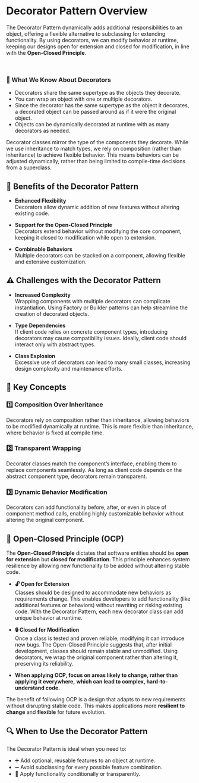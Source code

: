 # Decorator Pattern Overview

The Decorator Pattern dynamically adds additional responsibilities to an object, offering a flexible alternative to subclassing for extending functionality. By using decorators, we can modify behavior at runtime, keeping our designs open for extension and closed for modification, in line with the **Open-Closed Principle**.

![Decorator-Pattern](img_1.png)

### 📝 What We Know About Decorators

- Decorators share the same supertype as the objects they decorate.
- You can wrap an object with one or multiple decorators.
- Since the decorator has the same supertype as the object it decorates, a decorated object can be passed around as if it were the original object.
- Objects can be dynamically decorated at runtime with as many decorators as needed.

Decorator classes mirror the type of the components they decorate. While we use inheritance to match types, we rely on composition (rather than inheritance) to achieve flexible behavior. This means behaviors can be adjusted dynamically, rather than being limited to compile-time decisions from a superclass.

## 🎯 Benefits of the Decorator Pattern

- **Enhanced Flexibility**  
  Decorators allow dynamic addition of new features without altering existing code.

- **Support for the Open-Closed Principle**  
  Decorators extend behavior without modifying the core component, keeping it closed to modification while open to extension.

- **Combinable Behaviors**  
  Multiple decorators can be stacked on a component, allowing flexible and extensive customization.

## ⚠️ Challenges with the Decorator Pattern

- **Increased Complexity**  
  Wrapping components with multiple decorators can complicate instantiation. Using Factory or Builder patterns can help streamline the creation of decorated objects.

- **Type Dependencies**  
  If client code relies on concrete component types, introducing decorators may cause compatibility issues. Ideally, client code should interact only with abstract types.

- **Class Explosion**  
  Excessive use of decorators can lead to many small classes, increasing design complexity and maintenance efforts.

## 🔑 Key Concepts

### 1️⃣ Composition Over Inheritance  
Decorators rely on composition rather than inheritance, allowing behaviors to be modified dynamically at runtime. This is more flexible than inheritance, where behavior is fixed at compile time.

### 2️⃣ Transparent Wrapping  
Decorator classes match the component’s interface, enabling them to replace components seamlessly. As long as client code depends on the abstract component type, decorators remain transparent.

### 3️⃣ Dynamic Behavior Modification  
Decorators can add functionality before, after, or even in place of component method calls, enabling highly customizable behavior without altering the original component.

## 📘 Open-Closed Principle (OCP)

The **Open-Closed Principle** dictates that software entities should be **open for extension** but **closed for modification**. This principle enhances system resilience by allowing new functionality to be added without altering stable code.

- **🔓 Open for Extension**  
  Classes should be designed to accommodate new behaviors as requirements change. This enables developers to add functionality (like additional features or behaviors) without rewriting or risking existing code. With the Decorator Pattern, each new decorator class can add unique behavior at runtime.

- **🔒 Closed for Modification**  
  Once a class is tested and proven reliable, modifying it can introduce new bugs. The Open-Closed Principle suggests that, after initial development, classes should remain stable and unmodified. Using decorators, we wrap the original component rather than altering it, preserving its reliability.

- **When applying OCP, focus on areas likely to change, rather than applying it everywhere,**
  **which can lead to complex, hard-to-understand code.**

The benefit of following OCP is a design that adapts to new requirements without disrupting stable code. This makes applications more **resilient to change** and **flexible** for future evolution.

## 🔍 When to Use the Decorator Pattern

The Decorator Pattern is ideal when you need to:

- ➕ Add optional, reusable features to an object at runtime.
- ➖ Avoid subclassing for every possible feature combination.
- 🔄 Apply functionality conditionally or transparently.
